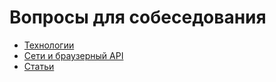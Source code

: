 # Вопросы для собеседования

- [Технологии](technology/index.md)
- [Сети и браузерный API](networks-and-browser-api/index.md)
- [Статьи](technology/index.md)
